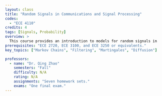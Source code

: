 ```yaml
---
layout: class
title: "Random Signals in Communications and Signal Processing"
codes:
  - "ECE 4110"
credits: 4
tags: [Signals, Probability]
overview: >
  This course provides an introduction to models for random signals in discrete and continuous time, Markov chains, Poisson process, queuing processes, power spectral densities, Gaussian random process, response of linear systems to random signals, and elements of estimation and inference as they arise in communications and digital signal processing systems.
prerequisites: "ECE 2720, ECE 3100, and ECE 3250 or equivalents."
key_topics: ["Markov Chains", "Filtering", "Martingales", "Diffusion"]

professors:
  - name: "Dr. Qing Zhao"
    semesters: "Fall"
    difficulty: N/A
    rating: N/A
    assignments: "Seven homework sets."
    exams: "One final exam."
---
```

